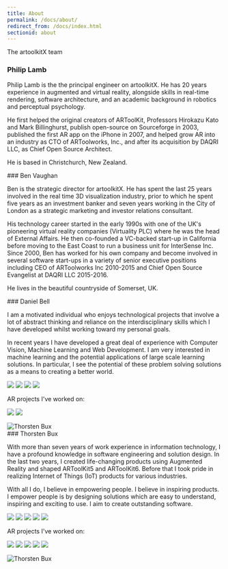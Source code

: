 ```yaml
---
title: About
permalink: /docs/about/
redirect_from: /docs/index.html
sectionid: about
---
```


The artoolkitX team

### Philip Lamb

<div class="row panel panel-default">
    <div class="col-md-8 panel-body">
        <p>Philip Lamb is the the principal engineer on artoolkitX. He has 20 years experience in augmented and virtual reality, alongside skills in real-time rendering, software architecture, and an academic background in robotics and perceptual psychology.
        </p>
        <p>He first helped the original creators of ARToolKit, Professors Hirokazu Kato and Mark Billinghurst, publish open-source on Sourceforge in 2003, published the first AR app on the iPhone in 2007, and helped grow AR into an industry as CTO of ARToolworks, Inc., and after its acquisition by DAQRI LLC, as Chief Open Source Architect.
        </p>
        <p>
        He is based in Christchurch, New Zealand.
        </p>
    </div>
</div>
### Ben Vaughan
<div class="row panel panel-default">
    <div class="col-md-8 panel-body">
        <p>
        Ben is the strategic director for artoolkitX. He has spent the last 25 years involved in the real time 3D visualization industry, prior to which he spent five years as an investment banker and seven years working in the City of London as a strategic marketing and investor relations consultant.</p>
        <p>His technology career started in the early 1990s with one of the UK's pioneering virtual reality companies (Virtuality PLC) where he was the head of External Affairs. He then co-founded a VC-backed start-up in California before moving to the East Coast to run a business unit for InterSense Inc. Since 2000, Ben has worked for his own company and become involved in several software start-ups in a variety of senior executive positions including CEO of ARToolworks Inc 2010-2015 and Chief Open Source Evangelist at DAQRI LLC 2015-2016.
        </p>
        <p>
        He lives in the beautiful countryside of Somerset, UK.
        </p>
    </div>
</div>
### Daniel Bell
<div class="row panel panel-default">
    <div class="col-md-8 panel-body">
        <p>I am a motivated individual who enjoys technological projects that involve a lot of abstract thinking and reliance on the interdisciplinary skills which I have developed whilst working toward my personal goals.</p>
        <p>
        In recent years I have developed a great deal of experience with Computer Vision, Machine Learning and Web Development.
        I am very interested in machine learning and the potential applications of large scale learning solutions. In
        particular, I see the potential of these problem solving solutions as a means to creating a better world.</p>
        <p>
            <a href="https://www.linkedin.com/in/websight" target="_blank"><img class="profile-social" src="../../img/thor/socialMedia/linkedIn.png"></a> 
            <a href="https://stackoverflow.com/users/2723463/websight" target="_blank"><img class="profile-social" src="../../img/thor/socialMedia/stackoverflow.png"></a>
            <a href="https://github.com/neuroforge" target="_blank"><img class="profile-social" src="../../img/thor/socialMedia/gitHub.png"></a>
            <a href="https://twitter.com/websight_vision" target="_blank"><img  class="profile-social" src="../../img/thor/socialMedia/twitter.png"></a>
        </p>
        <p>AR projects I've worked on: </p>
        <p>
            <a href="https://youtu.be/a57E9qLWnts" target="_blank"><img class="projects" src="../../img/thor/projects/web-ar.png"></a> 
            <a href="https://www.youtube.com/watch?v=83UbwGbjmSQ" target="_blank"><img class="projects" src="../../img/dan/projects/arAlign.png"></a> 
        </p>
    </div>
        <div class="col-md-4 text-center pull-right">
        <img src="../../img/dan/dan.png" alt="Thorsten Bux" class="img-responsive" style="display:inline;max-width:80%;">
    </div>
</div>
### Thorsten Bux

<div class="row panel panel-default">
    <div class="col-md-8 panel-body">
        <p>
        With more than seven years of work experience in information technology, I have a profound knowledge in software engineering and solution design. In the last two years, I created life-changing products using Augmented Reality and shaped ARToolKit5 and ARToolKit6. Before that I took pride in realizing Internet of Things (IoT) products for various industries.</p>
        <p>
        With all I do, I believe in empowering people. I believe in inspiring products. I empower people is by designing solutions which are easy to understand, inspiring and exciting to use. I aim to create outstanding software.</p>
        <p>
            <a href="https://www.linkedin.com/in/thorstenbux" target="_blank"><img class="profile-social" src="../../img/thor/socialMedia/linkedIn.png"></a> 
            <a href="https://stackoverflow.com/users/5843642/thor-bux" target="_blank"><img class="profile-social" src="../../img/thor/socialMedia/stackoverflow.png"></a>
            <a href="https://github.com/thorstenbux" target="_blank"><img class="profile-social" src="../../img/thor/socialMedia/gitHub.png"></a>
            <a href="https://twitter.com/thor_bux" target="_blank"><img  class="profile-social" src="../../img/thor/socialMedia/twitter.png"></a>
            <a href="http://augmentmy.world/" target="_blank"><img  class="profile-social" src="../../img/thor/socialMedia/augmentmyworld.png"></a>
        </p>
        <p>AR projects I've worked on: </p>
        <p>
            <a href="https://youtu.be/lrqArOGrWGQ" target="_blank"><img class="projects" src="../../img/thor/projects/control-a-robot.png"></a>
            <a href="https://youtu.be/xsaRCiaHC2Q" target="_blank"><img class="projects" src="../../img/thor/projects/solar-system.png"></a>
            <a href="https://youtu.be/a57E9qLWnts" target="_blank"><img class="projects" src="../../img/thor/projects/web-ar.png"></a>  
            <a href="https://youtu.be/m6w7EEQYFCY" target="_blank"><img class="projects" src="../../img/thor/projects/android-ar6.png"></a> 
            <a href="https://youtu.be/gAMgxvzlq4o" target="_blank"><img class="projects" src="../../img/thor/projects/interactive-ar.png"></a> 
        </p>
    </div>
    <div class="col-md-4 text-center pull-right">
        <img src="../../img/Thorsten_circle-grey.png" alt="Thorsten Bux" class="img-responsive" style="display:inline;max-width:80%;">
    </div>
</div>
